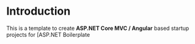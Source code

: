 
# Introduction
This is a template to create **ASP.NET Core MVC / Angular** based startup projects for [ASP.NET Boilerplate

